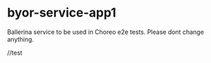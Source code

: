 # byor-service-app1
Ballerina service to be used in Choreo e2e tests. Please dont change anything.

//test
